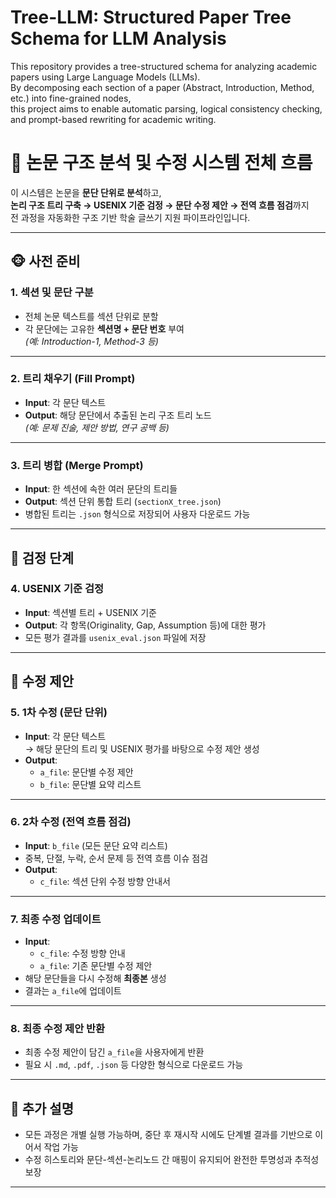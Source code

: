 # Tree-LLM: Structured Paper Tree Schema for LLM Analysis

This repository provides a tree-structured schema for analyzing academic papers using Large Language Models (LLMs).  
By decomposing each section of a paper (Abstract, Introduction, Method, etc.) into fine-grained nodes,  
this project aims to enable automatic parsing, logical consistency checking, and prompt-based rewriting for academic writing.

# 🧠 논문 구조 분석 및 수정 시스템 전체 흐름

이 시스템은 논문을 **문단 단위로 분석**하고,  
**논리 구조 트리 구축 → USENIX 기준 검정 → 문단 수정 제안 → 전역 흐름 점검**까지  
전 과정을 자동화한 구조 기반 학술 글쓰기 지원 파이프라인입니다.

---

## 🐵 사전 준비

### 1. 섹션 및 문단 구분
- 전체 논문 텍스트를 섹션 단위로 분할
- 각 문단에는 고유한 **섹션명 + 문단 번호** 부여  
  *(예: Introduction-1, Method-3 등)*

---

### 2. 트리 채우기 (Fill Prompt)
- **Input**: 각 문단 텍스트
- **Output**: 해당 문단에서 추출된 논리 구조 트리 노드  
  *(예: 문제 진술, 제안 방법, 연구 공백 등)*

---

### 3. 트리 병합 (Merge Prompt)
- **Input**: 한 섹션에 속한 여러 문단의 트리들
- **Output**: 섹션 단위 통합 트리 (`sectionX_tree.json`)
- 병합된 트리는 `.json` 형식으로 저장되어 사용자 다운로드 가능

---

## 🦊 검정 단계

### 4. USENIX 기준 검정
- **Input**: 섹션별 트리 + USENIX 기준
- **Output**: 각 항목(Originality, Gap, Assumption 등)에 대한 평가
- 모든 평가 결과를 `usenix_eval.json` 파일에 저장

---

## 🐰 수정 제안

### 5. 1차 수정 (문단 단위)
- **Input**: 각 문단 텍스트  
  → 해당 문단의 트리 및 USENIX 평가를 바탕으로 수정 제안 생성
- **Output**:  
  - `a_file`: 문단별 수정 제안  
  - `b_file`: 문단별 요약 리스트

---

### 6. 2차 수정 (전역 흐름 점검)
- **Input**: `b_file` (모든 문단 요약 리스트)
- 중복, 단절, 누락, 순서 문제 등 전역 흐름 이슈 점검
- **Output**:  
  - `c_file`: 섹션 단위 수정 방향 안내서

---

### 7. 최종 수정 업데이트
- **Input**:  
  - `c_file`: 수정 방향 안내  
  - `a_file`: 기존 문단별 수정 제안
- 해당 문단들을 다시 수정해 **최종본** 생성
- 결과는 `a_file`에 업데이트

---

### 8. 최종 수정 제안 반환
- 최종 수정 제안이 담긴 `a_file`을 사용자에게 반환
- 필요 시 `.md`, `.pdf`, `.json` 등 다양한 형식으로 다운로드 가능

---

## 📝 추가 설명

- 모든 과정은 개별 실행 가능하며, 중단 후 재시작 시에도 단계별 결과를 기반으로 이어서 작업 가능
- 수정 히스토리와 문단-섹션-논리노드 간 매핑이 유지되어 완전한 투명성과 추적성 보장

---



